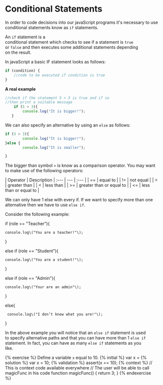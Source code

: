 # Conditional Statements

In order to code decisions into our javaScript programs it's necessary to use conditional statements know as `if` statements.

An `if` statement is a  
conditional statement which checks to see if a statement is `true`  
or `false` and then executes some additional statements depending  
on the result.

In javaScript a basic IF statement looks as follows:

```javascript
if (condition) { 
    //code to be executed if condition is true 
}
```

**A real example**

```javascript
//check if the statement 5 > 3 is true and if so
//then print a suitable message
    if (5 > 3){
        console.log("It is bigger!"); 
   }
```

We can also specify an alternative by using an `else` as follows:

```javascript
if (5 > 3){
        console.log("It is bigger!"); 
}else {
        console.log("It is smaller");

}
```

The bigger than symbol `>` is know as a comparison operator.  You may want to make use of the following operators:

 | Operator | Description |
 :--- | --- | :--- |
 | == | equal to |
 | != | not equal |
 | &gt; | greater than |
 | &lt; | less than |
 | &gt;= | greater than or equal to |
 | &lt;= | less than or equal to  |

We can only have 1 else with every if. If we want to specify more than one alternative then we have to use `else if`.

Consider the following example:

if \(role == "Teacher"\){

    console.log\("You are a teacher!"\);

}

else if \(role == "Student"\){

    console.log\("You are a student!"\);

}

else if \(role == "Admin"\){

    console.log\("Your are an admin"\);

}

else{

     console.log\("I don’t know what you are!"\);

}

In the above example you will notice that an `else if` statement is used  
to specify alternative paths and that you can have more than 1 `else if`  
statement. In fact, you can have as many `else if` statements as you  
like.





{% exercise %}
Define a variable `x` equal to 10.
{% initial %}
var x =
{% solution %}
var x = 10;
{% validation %}
assert(x == 10);
{% context %}
// This is context code available everywhere
// The user will be able to call magicFunc in his code
function magicFunc() {
    return 3;
}
{% endexercise %}



